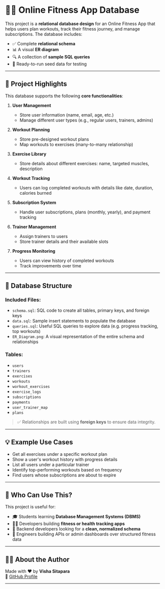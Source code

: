 # 🏋️‍♀️ Online Fitness App Database

This project is a **relational database design** for an Online Fitness App that helps users plan workouts, track their fitness journey, and manage subscriptions. The database includes:

- ✅ Complete **relational schema**
- 📊 A visual **ER diagram**
- 🔍 A collection of **sample SQL queries**
- 🧪 Ready-to-run seed data for testing

---

## 📌 Project Highlights

This database supports the following **core functionalities**:

1. **User Management**
   - Store user information (name, email, age, etc.)
   - Manage different user types (e.g., regular users, trainers, admins)

2. **Workout Planning**
   - Store pre-designed workout plans
   - Map workouts to exercises (many-to-many relationship)

3. **Exercise Library**
   - Store details about different exercises: name, targeted muscles, description

4. **Workout Tracking**
   - Users can log completed workouts with details like date, duration, calories burned

5. **Subscription System**
   - Handle user subscriptions, plans (monthly, yearly), and payment tracking

6. **Trainer Management**
   - Assign trainers to users
   - Store trainer details and their available slots

7. **Progress Monitoring**
   - Users can view history of completed workouts
   - Track improvements over time

---

## 🧱 Database Structure

### Included Files:
- `schema.sql`: SQL code to create all tables, primary keys, and foreign keys
- `data.sql`: Sample insert statements to populate the database
- `queries.sql`: Useful SQL queries to explore data (e.g. progress tracking, top workouts)
- `ER_Diagram.png`: A visual representation of the entire schema and relationships

### Tables:
- `users`
- `trainers`
- `exercises`
- `workouts`
- `workout_exercises`
- `exercise_logs`
- `subscriptions`
- `payments`
- `user_trainer_map`
- `plans`

> ✅ Relationships are built using **foreign keys** to ensure data integrity.

---

## 💡 Example Use Cases

- Get all exercises under a specific workout plan
- Show a user's workout history with progress details
- List all users under a particular trainer
- Identify top-performing workouts based on frequency
- Find users whose subscriptions are about to expire

---

## 🎯 Who Can Use This?

This project is useful for:

- 🎓 Students learning **Database Management Systems (DBMS)**
- 👨‍💻 Developers building **fitness or health tracking apps**
- 🧱 Backend developers looking for a **clean, normalized schema**
- 🔧 Engineers building APIs or admin dashboards over structured fitness data

---

## 🙋‍♀️ About the Author

Made with ❤️ by **Visha Sitapara**  
🔗 [GitHub Profile](https://github.com/VishaSitapara)

---

